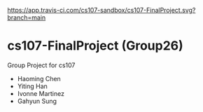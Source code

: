 https://app.travis-ci.com/cs107-sandbox/cs107-FinalProject.svg?branch=main

# cs107-FinalProject (Group26)
Group Project for cs107

- Haoming Chen
- Yiting Han
- Ivonne Martinez
- Gahyun Sung
